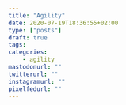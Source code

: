 ```yaml
---
title: "Agility"
date: 2020-07-19T18:36:55+02:00
type: ["posts"]
draft: true
tags:
categories:
    - agility
mastodonurl: ""
twitterurl: ""
instagramurl: ""
pixelfedurl: ""
---
```


